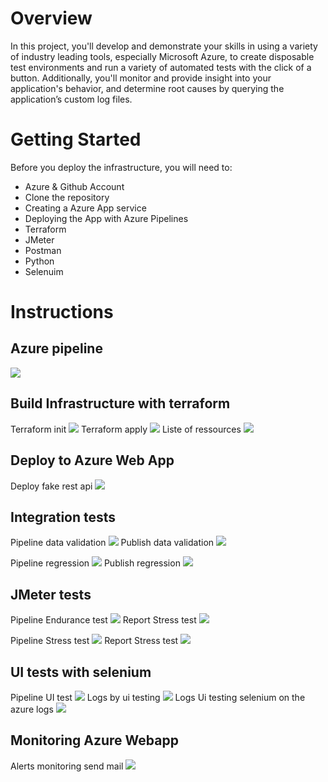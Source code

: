 # Overview
In this project, you'll develop and demonstrate your skills in using a variety of industry leading tools, especially Microsoft Azure, to create disposable test environments and run a variety of automated tests with the click of a button. Additionally, you'll monitor and provide insight into your application's behavior, and determine root causes by querying the application’s custom log files.

# Getting Started
Before you deploy the infrastructure, you will need to:
* Azure & Github Account
* Clone the repository
* Creating a Azure App service
* Deploying the App with Azure Pipelines
* Terraform
* JMeter
* Postman
* Python
* Selenuim


# Instructions

## Azure pipeline
![](./screenshots/azure-pipeline.png)

## Build Infrastructure with terraform
Terraform init
![](./screenshots/pipeline_terraform_init.png)
Terraform apply
![](./screenshots/pipeline_terraform_apply.png)
Liste of ressources
![](./screenshots/pipeline_terraform_apply.png)

## Deploy to Azure Web App
Deploy fake rest api
![](./screenshots/pipeline_deploy_webapp.png)

## Integration tests
Pipeline data validation
![](./screenshots/pipeline_integration_test_data_validation.png)
Publish data validation
![](./screenshots/pipeline_integration_test_data_validation_publish.png)

Pipeline regression
![](./screenshots/pipeline_integration_test_regression.png)
Publish regression
![](./screenshots/pipeline_integration_test_regression_publish.png)

## JMeter tests
Pipeline Endurance test
![](./screenshots/pipeline_jmeter_endurance.png)
Report Stress test
![](./screenshots/pipeline_jmeter_endurance_report.png)

Pipeline Stress test
![](./screenshots/pipeline_jmeter_stress_test.png)
Report Stress test
![](./screenshots/pipeline_jmeter_stress_test_report.png)

## UI tests with selenium
Pipeline UI test
![](./screenshots/pipeline_ui_tests.png)
Logs by ui testing
![](./screenshots/pipeline_ui_tests_logs.png)
Logs Ui testing selenium on the azure logs
![](./screenshots/logs_ui_testing.png)

## Monitoring Azure Webapp
Alerts monitoring send mail
![](./screenshots/monitoring_azure_404.png)